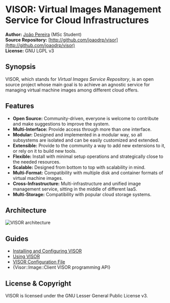 # VISOR: Virtual Images Management Service for Cloud Infrastructures

**Author:** [João Pereira](http://joaodrp.com/) (MSc Student)  
**Source Repository:** [http://github.com/joaodrp/visor](http://github.com/joaodrp/visor)  
**License:** GNU LGPL v3

## Synopsis

VISOR, which stands for *Virtual Images Service Repository*, is an open source project whose main goal is to achieve an agnostic service for managing virtual machine images among different cloud offers.

## Features

- **Open Source:** Community-driven, everyone is welcome to contribute and make suggestions to improve the system.
- **Multi-Interface:** Provide access through more than one interface.
- **Modular:** Designed and implemented in a modular way, so all subsystems are isolated and can be easily customized and extended.
- **Extensible:** Provide to the community a way to add new extensions to it, or rely on it to build new tools.
- **Flexible:** Install with minimal setup operations and strategically close to the needed resources.
- **Scalable:** Designed from bottom to top with scalability in mind.
- **Multi-Format:** Compatibility with multiple disk and container formats of virtual machine images.
- **Cross-Infrastructure:** Multi-infrastructure and unified image management service, sitting in the middle of different IaaS.
- **Multi-Storage:** Compatibility with popular cloud storage systems.

## Architecture

![VISOR architecture](http://joaodrp.com/img/visor_architecture.png)


## Guides

- [Installing and Configuring VISOR](visor/docs/INSTALLATION.md)
- [Using VISOR](visor/docs/USING_VISOR.md)
- [VISOR Configuration File](visor/docs/CONFIGURATION_FILE.md)
- {Visor::Image::Client VISOR programming API}

## License & Copyright

VISOR is licensed under the GNU Lesser General Public License v3.
